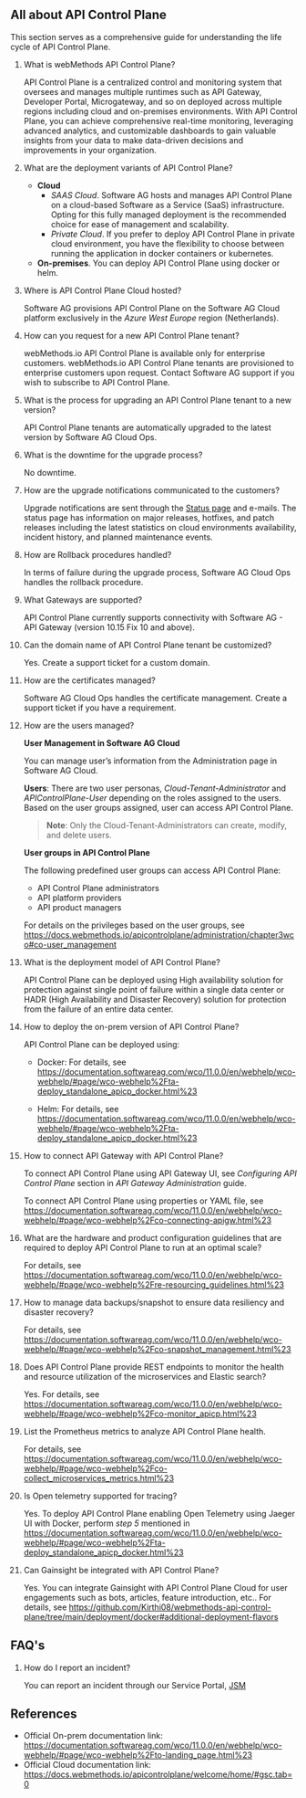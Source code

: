 ## All about API Control Plane

This section serves as a comprehensive guide for understanding the life cycle of API Control Plane.

1. What is webMethods API Control Plane?

   API Control Plane is a centralized control and monitoring system that oversees and manages multiple runtimes such as API Gateway, Developer Portal, Microgateway, and so on deployed across multiple regions 
   including cloud and on-premises environments. With API Control Plane, you can achieve comprehensive real-time monitoring, leveraging advanced analytics, and customizable dashboards to gain valuable insights 
   from your data to make data-driven decisions and improvements in your organization.

2. What are the deployment variants of API Control Plane?

   - **Cloud**
      - *SAAS Cloud*. Software AG hosts and manages API Control Plane on a cloud-based Software as a Service (SaaS) infrastructure. Opting for this fully managed deployment is the recommended choice for ease of 
         management and scalability.
      - *Private Cloud*. If you prefer to deploy API Control Plane in private cloud environment, you have the flexibility to choose between running the application in docker containers or kubernetes.
   - **On-premises**. You can deploy API Control Plane using docker or helm.

3. Where is API Control Plane Cloud hosted?<br>

   Software AG provisions API Control Plane on the Software AG Cloud platform exclusively in the *Azure West Europe* region (Netherlands).

4. How can you request for a new API Control Plane tenant?<br>

   webMethods.io API Control Plane is available only for enterprise customers. webMethods.io API Control Plane tenants are provisioned to enterprise customers upon request. Contact Software AG support if you wish 
   to subscribe to API Control Plane.

5. What is the process for upgrading an API Control Plane tenant to a new version?<br>

   API Control Plane tenants are automatically upgraded to the latest version by Software AG Cloud Ops.

6. What is the downtime for the upgrade process?

   No downtime.

7. How are the upgrade notifications communicated to the customers?<br>

   Upgrade notifications are sent through the [Status page](https://status.webmethods.io/) and e-mails. The status page has information on major releases, hotfixes, and patch releases including the latest 
   statistics on cloud environments availability, incident history, and planned maintenance events.
   
8. How are Rollback procedures handled?

    In terms of failure during the upgrade process, Software AG Cloud Ops handles the rollback procedure.
   
9. What Gateways are supported?<br>

   API Control Plane currently supports connectivity with Software AG - API Gateway (version 10.15 Fix 10 and above).  

11. Can the domain name of API Control Plane tenant be customized?

    Yes. Create a support ticket for a custom domain.

12. How are the certificates managed?

    Software AG Cloud Ops handles the certificate management. Create a support ticket if you have a requirement. 

13. How are the users managed?<br>

    **User Management in Software AG Cloud**

    You can manage user’s information from the Administration page in Software AG Cloud.

    **Users**: There are two user personas, *Cloud-Tenant-Administrator* and *APIControlPlane-User* depending on the roles assigned to the users. 
    Based on the user groups assigned, user can access API Control Plane.

    >**Note**: Only the Cloud-Tenant-Administrators can create, modify, and delete users.

    **User groups in API Control Plane**

    The following predefined user groups can access API Control Plane:

    *	API Control Plane administrators
    *	API platform providers
    *	API product managers
    
    For details on the privileges based on the user groups, see https://docs.webmethods.io/apicontrolplane/administration/chapter3wco#co-user_management

14. What is the deployment model of API Control Plane?<br>

    API Control Plane can be deployed using High availability solution for protection against single point of failure within a single data center or HADR (High Availability and Disaster Recovery) solution for 
    protection from the failure of an entire data center.

15. How to deploy the on-prem version of API Control Plane?<br>

    API Control Plane can be deployed using:

    - Docker: For details, see https://documentation.softwareag.com/wco/11.0.0/en/webhelp/wco-webhelp/#page/wco-webhelp%2Fta-deploy_standalone_apicp_docker.html%23
   
    - Helm: For details, see https://documentation.softwareag.com/wco/11.0.0/en/webhelp/wco-webhelp/#page/wco-webhelp%2Fta-deploy_standalone_apicp_docker.html%23
   
16. How to connect API Gateway with API Control Plane?<br>

    To connect API Control Plane using API Gateway UI, see *Configuring API Control Plane* section in *API Gateway Administration* guide.

    To connect API Control Plane using properties or YAML file, see https://documentation.softwareag.com/wco/11.0.0/en/webhelp/wco-webhelp/#page/wco-webhelp%2Fco-connecting-apigw.html%23
   
18. What are the hardware and product configuration guidelines that are required to deploy API Control Plane to run at an optimal scale?<br>

    For details, see https://documentation.softwareag.com/wco/11.0.0/en/webhelp/wco-webhelp/#page/wco-webhelp%2Fre-resourcing_guidelines.html%23

19. How to manage data backups/snapshot to ensure data resiliency and disaster recovery?<br>

    For details, see https://documentation.softwareag.com/wco/11.0.0/en/webhelp/wco-webhelp/#page/wco-webhelp%2Fco-snapshot_management.html%23

20. Does API Control Plane provide REST endpoints to monitor the health and resource utilization of the microservices and Elastic search?<br>

    Yes. For details, see https://documentation.softwareag.com/wco/11.0.0/en/webhelp/wco-webhelp/#page/wco-webhelp%2Fco-monitor_apicp.html%23

21. List the Prometheus metrics to analyze API Control Plane health.<br>

    For details, see https://documentation.softwareag.com/wco/11.0.0/en/webhelp/wco-webhelp/#page/wco-webhelp%2Fco-collect_microservices_metrics.html%23

22. Is Open telemetry supported for tracing?<br>

    Yes. To deploy API Control Plane enabling Open Telemetry using Jaeger UI with Docker, perform *step 5* mentioned in
    https://documentation.softwareag.com/wco/11.0.0/en/webhelp/wco-webhelp/#page/wco-webhelp%2Fta-deploy_standalone_apicp_docker.html%23

23. Can Gainsight be integrated with API Control Plane?

    Yes. You can integrate Gainsight with API Control Plane Cloud for user engagements such as bots, articles, feature introduction, etc.. For details, see [https://github.com/Kirthi08/webmethods-api-control- 
    plane/tree/main/deployment/docker#additional-deployment-flavors](https://github.com/SoftwareAG/webmethods-api-control-plane/tree/main/deployment/docker#additional-deployment-flavors)


## FAQ's

1. How do I report an incident?<br>

   You can report an incident through our Service Portal, [JSM](https://getsupport.softwareag.com/)


## References

* Official On-prem documentation link: https://documentation.softwareag.com/wco/11.0.0/en/webhelp/wco-webhelp/#page/wco-webhelp%2Fto-landing_page.html%23
* Official Cloud documentation link: https://docs.webmethods.io/apicontrolplane/welcome/home/#gsc.tab=0

    


    

    
    


    


